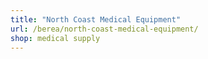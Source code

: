 ```yaml
---
title: "North Coast Medical Equipment"
url: /berea/north-coast-medical-equipment/
shop: medical supply
---
```

